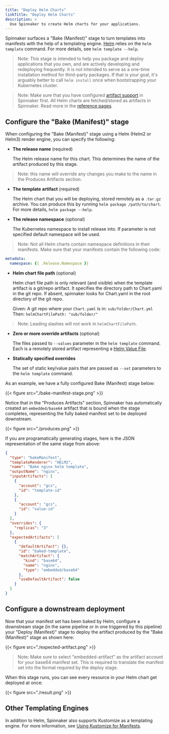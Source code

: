 ```yaml
---
title: "Deploy Helm Charts"
linkTitle: "Deploy Helm Charts"
description: >
  Use Spinnaker to create Helm charts for your applications.
---
```


Spinnaker surfaces a "Bake (Manifest)" stage to turn templates into manifests
with the help of a templating engine. [Helm](https://helm.sh/) relies on the `helm template` command.
For more details, see `helm template --help`.

> Note: This stage is intended to help you package and deploy applications
> that you own, and are actively developing and redeploying frequently.
> It is not intended to serve as a one-time installation method for
> third-party packages. If that is your goal, it's arguably better to call
> `helm install` once when
> bootstrapping your Kubernetes cluster.

> Note: Make sure that you have configured [artifact support](/docs/setup/other_config/artifacts/)
> in Spinnaker first. All Helm charts are fetched/stored as artifacts in
> Spinnaker. Read more in the [reference pages](/docs/reference/artifacts).

## Configure the "Bake (Manifest)" stage

When configuring the "Bake (Manifest)" stage using a Helm (Helm2 or Helm3) render engine,
you can specify the following:

* __The release name__ (required)

  The Helm release name for this chart. This determines the name of the
  artifact produced by this stage.

> Note: this name will override any changes you make to the name
> in the Produces Artifacts section.

* __The template artifact__ (required)

  The Helm chart that you will be deploying, stored remotely as a
  `.tar.gz` archive. You can produce this by running `helm package
  /path/to/chart`. For more details, `helm package --help`.

* __The release namespace__ (optional)

  The Kubernetes namespace to install release into. If parameter is not
  specified default namespace will be used.

> Note: Not all Helm charts contain namespace definitions in their manifests.
> Make sure that your manifests contain the following code:


```yaml
metadata:
  namespace: {{ .Release.Namespace }}
```
* __Helm chart file path__ (optional)

  Helm chart file path is only relevant (and visible) when the template artifact
  is a git/repo artifact.  It specifies the directory path to Chart.yaml in the git repo.
  If absent, spinnaker looks for Chart.yaml in the root directory of the git
  repo.

  Given: A git repo where your `Chart.yaml` is in: `sub/folder/Chart.yml` \
  Then: `helmChartFilePath: "sub/folder/"`

> Note: Leading slashes will not work in `helmChartFilePath`.

* __Zero or more override artifacts__ (optional)

  The files passed to `--values` parameter in the `helm
  template` command. Each is a
  remotely stored artifact representing a [Helm Value
  File](https://helm.sh/docs/chart_template_guide/values_files/).

* __Statically specified overrides__

  The set of static key/value pairs that are passed as `--set` parameters to
  the `helm template` command.

As an example, we have a fully configured Bake (Manifest) stage below:

{{< figure src="./bake-manifest-stage.png" >}}

Notice that in the "Produces Artifacts" section, Spinnaker has automatically
created an `embedded/base64` artifact that is bound when the stage
completes, representing the fully baked manifest set to be deployed downstream.

{{< figure src="./produces.png" >}}

If you are programatically generating stages, here is the JSON representation
of the same stage from above:

```json
{
  "type": "bakeManifest",
  "templateRenderer": "HELM2",
  "name": "Bake nginx helm template",
  "outputName": "nginx",
  "inputArtifacts": [
    {
      "account": "gcs",
      "id": "template-id"
    },
    {
      "account": "gcs",
      "id": "value-id"
    }
  ],
  "overrides": {
    "replicas": "3"
  },
  "expectedArtifacts": [
    {
      "defaultArtifact": {},
      "id": "baked-template",
      "matchArtifact": {
        "kind": "base64",
        "name": "nginx",
        "type": "embedded/base64"
      },
      "useDefaultArtifact": false
    }
  ]
}
```

## Configure a downstream deployment

Now that your manifest set has been baked by Helm, configure a downstream stage
(in the same pipeline or in one triggered by this pipeline) your "Deploy
(Manifest)" stage to deploy the artifact produced by the "Bake (Manifest)"
stage as shown here:

{{< figure src="./expected-artifact.png" >}}

> Note: Make sure to select "embedded-artifact" as the artifact account for
> your base64 manifest set. This is required to translate the manifest set into
> the format required by the deploy stage.

When this stage runs, you can see every resource in your Helm chart get
deployed at once:

{{< figure src="./result.png" >}}

## Other Templating Engines

In addition to Helm, Spinnaker also supports Kustomize as a templating engine. For more information, see [Using Kustomize for Manifests](/docs/guides/user/kubernetes-v2/kustomize-manifests/).
